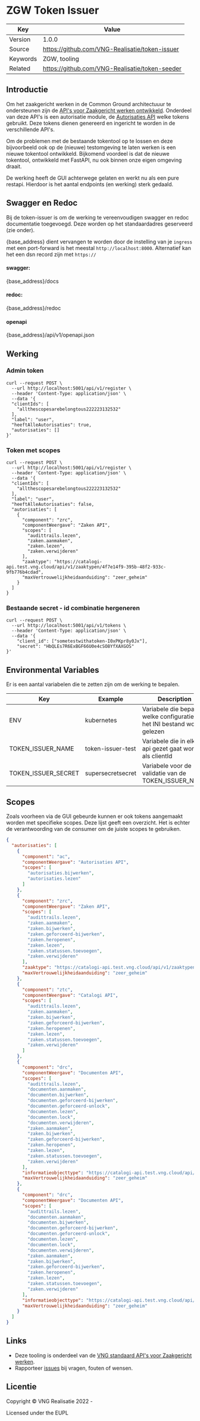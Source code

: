 # ZGW Token Issuer

| Key       | Value                                           |
|-----------|-------------------------------------------------|
| Version   | 1.0.0                                           |
| Source    | https://github.com/VNG-Realisatie/token-issuer  |
| Keywords  | ZGW, tooling                                    |
| Related   | https://github.com/VNG-Realisatie/token-seeder  |


## Introductie

Om het zaakgericht werken in de Common Ground architectuuur te ondersteunen zijn de [API's voor Zaakgericht werken ontwikkeld](https://github.com/VNG-Realisatie/gemma-zaken). 
Onderdeel van deze API's is een autorisatie module, de [Autorisaties API](https://github.com/VNG-Realisatie/autorisaties-api) welke tokens gebruikt. 
Deze tokens dienen genereerd en ingericht te worden in de verschillende API's. 

Om de problemen met de bestaande tokentool op te lossen en deze bijvoorbeeld ook op de (nieuwe) testomgeving te laten werken is een nieuwe tokentool ontwikkeld. 
Bijkomend voordeel is dat de nieuwe tokentool, ontwikkeld met FastAPI, nu ook binnen onze eigen omgeving draait.

De werking heeft de GUI achterwege gelaten en werkt nu als een pure restapi. Hierdoor is het aantal endpoints (en werking) sterk gedaald.


## Swagger en Redoc

Bij de token-issuer is om de werking te vereenvoudigen swagger en redoc documentatie toegevoegd. Deze worden op het standaardadres geserveerd (zie onder).

{base_address} dient vervangen te worden door de instelling van je `ingress` met een port-forward is het meestal `http://localhost:8000`.
Alternatief kan het een dsn record zijn met `https://`


#### swagger:

{base_address}/docs

#### redoc:

{base_address}/redoc

#### openapi

{base_address}/api/v1/openapi.json

## Werking

### Admin token

```shell
curl --request POST \
  --url http://localhost:5001/api/v1/register \
  --header 'Content-Type: application/json' \
  --data '{
  "clientIds": [
    "allthescopesarebelongtous222223132532"
  ],
  "label": "user",
  "heeftAlleAutorisaties": true,
  "autorisaties": []
}'
```

### Token met scopes
```shell
curl --request POST \
  --url http://localhost:5001/api/v1/register \
  --header 'Content-Type: application/json' \
  --data '{
  "clientIds": [
    "allthescopesarebelongtous222223132532"
  ],
  "label": "user",
  "heeftAlleAutorisaties": false,
  "autorisaties": [
    {
      "component": "zrc",
      "componentWeergave": "Zaken API",
      "scopes": [
        "audittrails.lezen",
        "zaken.aanmaken",
        "zaken.lezen",
        "zaken.verwijderen"
      ],
      "zaaktype": "https://catalogi-api.test.vng.cloud/api/v1/zaaktypen/4f7e14f9-395b-48f2-933c-9fb776b4cdad",
      "maxVertrouwelijkheidaanduiding": "zeer_geheim"
    }
  ]
}
```

### Bestaande secret - id combinatie hergeneren
```shell
curl --request POST \
  --url http://localhost:5001/api/v1/tokens \
  --header 'Content-Type: application/json' \
  --data '{
	"client_id": ["sometestwithatoken-I0xPKpr8y0Jx"],
	"secret": "HbQLEs7R6ExBGF66U0e4cSO8YfXAXGOS"
}'
```

## Environmental Variables

Er is een aantal variabelen die te zetten zijn om de werking te bepalen.

| Key                                    | Example                         | Description                                                                   |
|----------------------------------------|---------------------------------|-------------------------------------------------------------------------------|
| ENV                                    | kubernetes                      | Variabele die bepaalt welke configuratie uit het INI bestand wordt gelezen     |
| TOKEN_ISSUER_NAME                      | token-issuer-test               | Variabele die in elke api gezet gaat worden als clientId                       |
| TOKEN_ISSUER_SECRET                    | supersecretsecret               | Variabele voor de validatie van de TOKEN_ISSUER_NAME                           |


## Scopes

Zoals voorheen via de GUI gebeurde kunnen er ook tokens aangemaakt worden met specifieke scopes. Deze lijst geeft een overzicht.
Het is echter de verantwoording van de consumer om de juiste scopes te gebruiken.

```json
{
  "autorisaties": [
    {
      "component": "ac",
      "componentWeergave": "Autorisaties API",
      "scopes": [
        "autorisaties.bijwerken",
        "autorisaties.lezen"
      ]
    },
    {
      "component": "zrc",
      "componentWeergave": "Zaken API",
      "scopes": [
        "audittrails.lezen",
        "zaken.aanmaken",
        "zaken.bijwerken",
        "zaken.geforceerd-bijwerken",
        "zaken.heropenen",
        "zaken.lezen",
        "zaken.statussen.toevoegen",
        "zaken.verwijderen"
      ],
      "zaaktype": "https://catalogi-api.test.vng.cloud/api/v1/zaaktypen/4f7e14f9-395b-48f2-933c-9fb776b4cdad",
      "maxVertrouwelijkheidaanduiding": "zeer_geheim"
    },
    {
      "component": "ztc",
      "componentWeergave": "Catalogi API",
      "scopes": [
        "audittrails.lezen",
        "zaken.aanmaken",
        "zaken.bijwerken",
        "zaken.geforceerd-bijwerken",
        "zaken.heropenen",
        "zaken.lezen",
        "zaken.statussen.toevoegen",
        "zaken.verwijderen"
      ]
    },
    {
      "component": "drc",
      "componentWeergave": "Documenten API",
      "scopes": [
        "audittrails.lezen",
        "documenten.aanmaken",
        "documenten.bijwerken",
        "documenten.geforceerd-bijwerken",
        "documenten.geforceerd-unlock",
        "documenten.lezen",
        "documenten.lock",
        "documenten.verwijderen",
        "zaken.aanmaken",
        "zaken.bijwerken",
        "zaken.geforceerd-bijwerken",
        "zaken.heropenen",
        "zaken.lezen",
        "zaken.statussen.toevoegen",
        "zaken.verwijderen"
      ],
      "informatieobjecttype": "https://catalogi-api.test.vng.cloud/api/v1/informatieobjecttypen/b3f7c9d7-19e9-46d5-83ca-b13d544ec138",
      "maxVertrouwelijkheidaanduiding": "zeer_geheim"
    },
    {
      "component": "drc",
      "componentWeergave": "Documenten API",
      "scopes": [
        "audittrails.lezen",
        "documenten.aanmaken",
        "documenten.bijwerken",
        "documenten.geforceerd-bijwerken",
        "documenten.geforceerd-unlock",
        "documenten.lezen",
        "documenten.lock",
        "documenten.verwijderen",
        "zaken.aanmaken",
        "zaken.bijwerken",
        "zaken.geforceerd-bijwerken",
        "zaken.heropenen",
        "zaken.lezen",
        "zaken.statussen.toevoegen",
        "zaken.verwijderen"
      ],
      "informatieobjecttype": "https://catalogi-api.test.vng.cloud/api/v1/informatieobjecttypen/10f4a641-61a0-4e9c-8959-9bc1dcafd12d",
      "maxVertrouwelijkheidaanduiding": "zeer_geheim"
    }
  ]
}
```

## Links

* Deze tooling is onderdeel van de [VNG standaard API's voor Zaakgericht werken](https://github.com/VNG-Realisatie/gemma-zaken).
* Rapporteer [issues](https://github.com/VNG-Realisatie/token-seeder/issues) bij vragen, fouten of wensen.

## Licentie


Copyright © VNG Realisatie 2022 - 

Licensed under the EUPL


